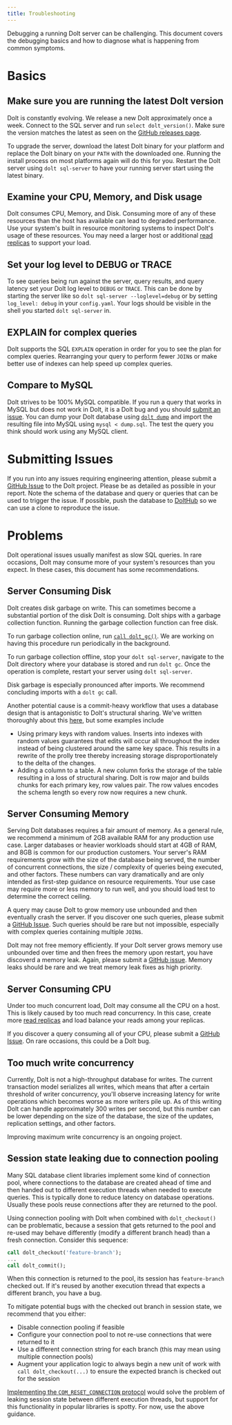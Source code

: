 ```yaml
---
title: Troubleshooting
---
```


Debugging a running Dolt server can be challenging. This document covers the debugging basics and how to diagnose what is happening from common symptoms.

# Basics

## Make sure you are running the latest Dolt version

Dolt is constantly evolving. We release a new Dolt approximately once a week. Connect to the SQL server and run `select dolt_version()`. Make sure the version matches the latest as seen on the [GitHub releases page](https://github.com/dolthub/dolt/releases). 

To upgrade the server, download the latest Dolt binary for your platform and replace the Dolt binary on your `PATH` with the downloaded one. Running the install process on most platforms again will do this for you. Restart the Dolt server using `dolt sql-server` to have your running server start using the latest binary.

## Examine your CPU, Memory, and Disk usage

Dolt consumes CPU, Memory, and Disk. Consuming more of any of these resources than the host has available can lead to degraded performance. Use your system's built in resource monitoring systems to inspect Dolt's usage of these resources. You may need a larger host or additional [read replicas](./replication.md) to support your load.

## Set your log level to DEBUG or TRACE

To see queries being run against the server, query results, and query latency set your Dolt log level to `DEBUG` or `TRACE`. This can be done by starting the server like so `dolt sql-server --loglevel=debug` or by setting `log_level: debug` in your `config.yaml`. Your logs should be visible in the shell you started `dolt sql-server` in.

## EXPLAIN for complex queries

Dolt supports the SQL `EXPLAIN` operation in order for you to see the plan for complex queries. Rearranging your query to perform fewer `JOIN`s or make better use of indexes can help speed up complex queries.

## Compare to MySQL

Dolt strives to be 100% MySQL compatible. If you run a query that works in MySQL but does not work in Dolt, it is a Dolt bug and you should [submit an issue](#submitting-issues). You can dump your Dolt database using [`dolt dump`](../../cli/cli.md#dolt-dump) and import the resulting file into MySQL using `mysql < dump.sql`. The test the query you think should work using any MySQL client.

# Submitting Issues

If you run into any issues requiring engineering attention, please submit a [GitHub Issue](https://github.com/dolthub/dolt/issues) to the Dolt project. Please be as detailed as possible in your report. Note the schema of the database and query or queries that can be used to trigger the issue.  If possible, push the database to [DoltHub](https://www.dolthub.com) so we can use a clone to reproduce the issue.

# Problems

Dolt operational issues usually manifest as slow SQL queries. In rare occasions, Dolt may consume more of your system's resources than you expect. In these cases, this document has some recommendations.

## Server Consuming Disk

Dolt creates disk garbage on write. This can sometimes become a substantial portion of the disk Dolt is consuming. Dolt ships with a garbage collection function. Running the garbage collection function can free disk.

To run garbage collection online, run [`call dolt_gc()`](../version-control/dolt-sql-procedures.md#dolt_gc). We are working on having this procedure run periodically in the background.

To run garbage collection offline, stop your `dolt sql-server`, navigate to the Dolt directory where your database is stored and run `dolt gc`. Once the operation is complete, restart your server using `dolt sql-server`. 

Disk garbage is especially pronounced after imports. We recommend concluding imports with a `dolt gc` call.

Another potential cause is a commit-heavy workflow that uses a database design that is antagonistic to Dolt's structural sharing. We've written thoroughly about this [here](https://www.dolthub.com/blog/2020-05-13-dolt-commit-graph-and-structural-sharing/), but some examples include

* Using primary keys with random values. Inserts into indexes with random values guarantees that edits will occur all throughout the index instead of being clustered around the same key space. This results in a rewrite of the prolly tree thereby increasing storage disproportionately to the delta of the changes.
* Adding a column to a table. A new column forks the storage of the table resulting in a loss of structural sharing. Dolt is row major and builds chunks for each primary key, row values pair. The row values encodes the schema length so every row now requires a new chunk.

## Server Consuming Memory

Serving Dolt databases requires a fair amount of memory. As a general rule, we recommend a minimum
of 2GB available RAM for any production use case. Larger databases or heavier workloads should start
at 4GB of RAM, and 8GB is common for our production customers. Your server's RAM requirements grow
with the size of the database being served, the number of concurrent connections, the size /
complexity of queries being executed, and other factors. These numbers can vary dramatically and are
only intended as first-step guidance on resource requirements. Your use case may require more or
less memory to run well, and you should load test to determine the correct ceiling.

A query may cause Dolt to grow memory use unbounded and then eventually crash the server. If you
discover one such queries, please submit a [GitHub
Issue](https://github.com/dolthub/dolt/issues). Such queries should be rare but not impossible,
especially with complex queries containing multiple `JOIN`s.

Dolt may not free memory efficiently. If your Dolt server grows memory use unbounded over time and
then frees the memory upon restart, you have discoverd a memory leak. Again, please submit a [GitHub
issue](https://github.com/dolthub/dolt/issues). Memory leaks should be rare and we treat memory leak
fixes as high priority.

## Server Consuming CPU

Under too much concurrent load, Dolt may consume all the CPU on a host. This is likely caused by too
much read concurrency. In this case, create more [read replicas](./replication.md) and load balance
your reads among your replicas.

If you discover a query consuming all of your CPU, please submit a [GitHub
Issue](https://github.com/dolthub/dolt/issues). On rare occasions, this could be a Dolt bug.

## Too much write concurrency

Currently, Dolt is not a high-throughput database for writes. The current transaction model
serializes all writes, which means that after a certain threshold of writer concurrency, you'll
observe increasing latency for write operations which becomes worse as more writers pile up. As of
this writing Dolt can handle approximately 300 writes per second, but this number can be lower
depending on the size of the database, the size of the updates, replication settings, and other
factors.

Improving maximum write concurrency is an ongoing project.

## Session state leaking due to connection pooling

Many SQL database client libraries implement some kind of connection pool, where connections to the
database are created ahead of time and then handed out to different execution threads when needed to
execute queries. This is typically done to reduce latency on database operations. Usually these pools
reuse connections after they are returned to the pool.

Using connection pooling with Dolt when combined with `dolt_checkout()` can be problematic, because
a session that gets returned to the pool and re-used may behave differently (modify a different
branch head) than a fresh connection. Consider this sequence:

```sql
call dolt_checkout('feature-branch');
...
call dolt_commit();
```

When this connection is returned to the pool, its session has `feature-branch` checked out. If it's
reused by another execution thread that expects a different branch, you have a bug.

To mitigate potential bugs with the checked out branch in session state, we recommend that you
either:

* Disable connection pooling if feasible
* Configure your connection pool to not re-use connections that were returned to it
* Use a different connection string for each branch (this may mean using multiple connection pools)
* Augment your application logic to always begin a new unit of work with `call dolt_checkout(...)`
  to ensure the expected branch is checked out for the session

[Implementing the `COM_RESET_CONNECTION` protocol](https://github.com/dolthub/dolt/issues/3921)
would solve the problem of leaking session state between different execution threads, but support
for this functionality in popular libraries is spotty. For now, use the above guidance.

